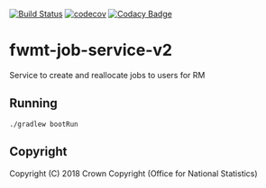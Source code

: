 [![Build Status](https://travis-ci.org/ONSdigital/fwmt-job-service-v2.svg?branch=master)](https://travis-ci.org/ONSdigital/fwmt-job-service-v2) [![codecov](https://codecov.io/gh/ONSdigital/fwmt-job-service-v2/branch/master/graph/badge.svg)](https://codecov.io/gh/ONSdigital/fwmt-job-service-v2) [![Codacy Badge](https://api.codacy.com/project/badge/Grade/1bad894364ed49f29a41193cf9e1e8ff)](https://www.codacy.com/app/ONSDigital_FWMT/fwmt-census-job-service?utm_source=github.com&amp;utm_medium=referral&amp;utm_content=ONSdigital/fwmt-census-job-service&amp;utm_campaign=Badge_Grade)

# fwmt-job-service-v2
Service to create and reallocate jobs to users for RM

## Running
    ./gradlew bootRun

## Copyright
Copyright (C) 2018 Crown Copyright (Office for National Statistics)
 
